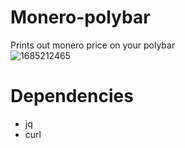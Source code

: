 # Monero-polybar
Prints out monero price on your polybar<br>
![1685212465](https://github.com/V2Valerie/Monero-polybar/assets/119004237/003572a3-c3c8-42f7-b938-887ccbfdd9e3)<br>
# Dependencies
+ jq
+ curl
